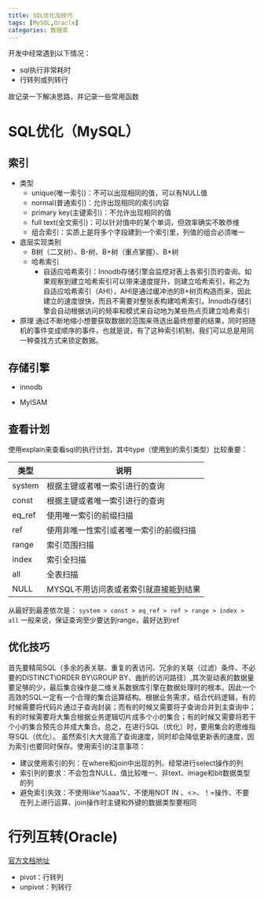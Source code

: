 ```yaml
---
title: SQL优化及技巧
tags: [MySQL,Oracle]
categories: 数据库
---
```


开发中经常遇到以下情况：
* sql执行非常耗时
* 行转列或列转行

故记录一下解决思路，并记录一些常用函数
<!-- more -->

# SQL优化（MySQL）
## 索引
* 类型
    * unique(唯一索引)：不可以出现相同的值，可以有NULL值
    * normal(普通索引)：允许出现相同的索引内容
    * primary key(主键索引)：不允许出现相同的值
    * full text(全文索引)：可以针对值中的某个单词，但效率确实不敢恭维
    * 组合索引：实质上是将多个字段建到一个索引里，列值的组合必须唯一
* 底层实现类别
    * B树（二叉树）、B-树、B+树（重点掌握）、B*树
    * 哈希索引
        * 自适应哈希索引：Innodb存储引擎会监控对表上各索引页的查询。如果观察到建立哈希索引可以带来速度提升，则建立哈希索引，称之为自适应哈希索引（AHI），AHI是通过缓冲池的B+树页构造而来，因此建立的速度很快，而且不需要对整张表构建哈希索引。Innodb存储引擎会自动根据访问的频率和模式来自动地为某些热点页建立哈希索引
* 原理
通过不断地缩小想要获取数据的范围来筛选出最终想要的结果，同时把随机的事件变成顺序的事件，也就是说，有了这种索引机制，我们可以总是用同一种查找方式来锁定数据。

## 存储引擎
* innodb

* MyISAM

## 查看计划
使用explain来查看sql的执行计划，其中type（使用到的索引类型）比较重要：

| 类型 | 说明 |
| --- | ------ |
| system | 根据主键或者唯一索引进行的查询 |
| const | 根据主键或者唯一索引进行的查询 |
| eq_ref | 使用唯一索引的前缀扫描 |
| ref | 使用非唯一性索引或者唯一索引的前缀扫描 |
| range | 索引范围扫描 |
| index | 索引全扫描 |
| all | 全表扫描 |
| NULL | MYSQL不用访问表或者索引就直接能到结果 |

从最好到最差依次是：
`system > const > eq_ref > ref > range > index > all`
一般来说，保证查询至少要达到range，最好达到ref

## 优化技巧
首先要精简SQL（多余的表关联、重复的表访问、冗余的关联（过滤）条件、不必要的DISTINCT\ORDER BY\GROUP BY、曲折的访问路径）,其次驱动表的数据量要足够的少，最后集合操作是二维关系数据库引擎在数据处理时的根本。因此一个高效的SQL一定有一个合理的集合运算结构。根据业务需求，结合代码逻辑，有的时候需要将代码片通过子查询封装；而有的时候又需要将子查询合并到主查询中；有的时候需要将大集合根据业务逻辑切片成多个小的集合；有的时候又需要将若干个小的集合预先合并成大集合。总之，在进行SQL（优化）时，要用集合的思维指导SQL（优化）。
虽然索引大大提高了查询速度，同时却会降低更新表的速度，因为索引也要同时保存。使用索引的注意事项：
* 建议使用索引的列：在where和join中出现的列、经常进行select操作的列
* 索引列的要求：不会包含NULL、值比较唯一、非text、image和bit数据类型的列
* 避免索引失效：不使用like‘%aaa%’、不使用NOT IN 、<>、！=操作、不要在列上进行运算、join操作时主键和外键的数据类型要相同

# 行列互转(Oracle)
[官方文档地址](http://www.oracle.com/technetwork/cn/articles/11g-pivot-101924-zhs.html)
* pivot：行转列
* unpivot：列转行